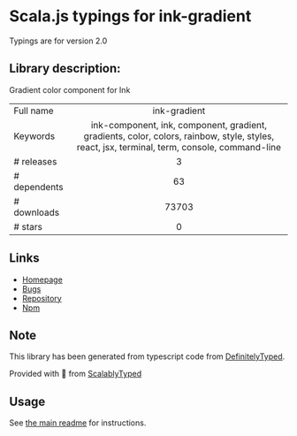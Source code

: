 
# Scala.js typings for ink-gradient

Typings are for version 2.0

## Library description:
Gradient color component for Ink

|                    |                 |
| ------------------ | :-------------: |
| Full name          | ink-gradient |
| Keywords           | ink-component, ink, component, gradient, gradients, color, colors, rainbow, style, styles, react, jsx, terminal, term, console, command-line |
| # releases         | 3 |
| # dependents       | 63 |
| # downloads        | 73703 |
| # stars            | 0 |

## Links
- [Homepage](https://github.com/sindresorhus/ink-gradient#readme)
- [Bugs](https://github.com/sindresorhus/ink-gradient/issues)
- [Repository](https://github.com/sindresorhus/ink-gradient)
- [Npm](https://www.npmjs.com/package/ink-gradient)
    


## Note
This library has been generated from typescript code from [DefinitelyTyped](https://definitelytyped.org).

Provided with :purple_heart: from [ScalablyTyped](https://github.com/oyvindberg/ScalablyTyped)

## Usage
See [the main readme](../../readme.md) for instructions.


